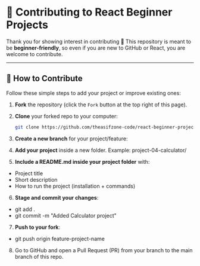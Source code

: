 # 🤝 Contributing to React Beginner Projects

Thank you for showing interest in contributing 🎉
This repository is meant to be **beginner-friendly**, so even if you are new to GitHub or React, you are welcome to contribute.

---

## 📌 How to Contribute

Follow these simple steps to add your project or improve existing ones:

1. **Fork** the repository (click the `Fork` button at the top right of this page).
2. **Clone** your forked repo to your computer:
   ```bash
   git clone https://github.com/theasifzone-code/react-beginner-projects.git
   ```

3. **Create a new branch** for your project/feature:

4. **Add your project** inside a new folder. Example: project-04-calculator/

5. **Include a README.md inside your project folder** with:
 - Project title
 - Short description
 - How to run the project (installation + commands)

6. **Stage and commit your changes**:
  - git add .
  - git commit -m "Added Calculator project"

7. **Push to your fork**:
  - git push origin feature-project-name

8. Go to GitHub and open a Pull Request (PR) from your branch to the main branch of this repo.